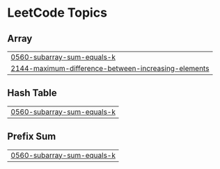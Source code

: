 

<!---LeetCode Topics Start-->
# LeetCode Topics
## Array
|  |
| ------- |
| [0560-subarray-sum-equals-k](https://github.com/solomon-2105/DSA/tree/master/0560-subarray-sum-equals-k) |
| [2144-maximum-difference-between-increasing-elements](https://github.com/solomon-2105/DSA/tree/master/2144-maximum-difference-between-increasing-elements) |
## Hash Table
|  |
| ------- |
| [0560-subarray-sum-equals-k](https://github.com/solomon-2105/DSA/tree/master/0560-subarray-sum-equals-k) |
## Prefix Sum
|  |
| ------- |
| [0560-subarray-sum-equals-k](https://github.com/solomon-2105/DSA/tree/master/0560-subarray-sum-equals-k) |
<!---LeetCode Topics End-->